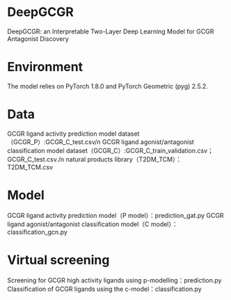 # DeepGCGR
DeepGCGR: an Interpretable Two-Layer Deep Learning Model for GCGR Antagonist Discovery
# Environment
The model relies on PyTorch 1.8.0 and PyTorch Geometric (pyg) 2.5.2.
# Data
GCGR ligand activity prediction model dataset（GCGR_P）:GCGR_C_test.csv/n
GCGR ligand agonist/antagonist classification model dataset（GCGR_C）:GCGR_C_train_validation.csv；GCGR_C_test.csv./n
natural products library（T2DM_TCM）：T2DM_TCM.csv
# Model
GCGR ligand activity prediction model（P model）：prediction_gat.py
GCGR ligand agonist/antagonist classification model（C model）：classification_gcn.py
# Virtual screening
Screening for GCGR high activity ligands using p-modelling：prediction.py
Classification of GCGR ligands using the c-model：classification.py
